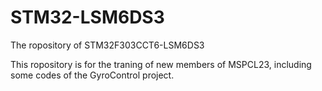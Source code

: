 # STM32-LSM6DS3
The ropository of STM32F303CCT6-LSM6DS3

This ropository is for the traning of new members of MSPCL23, including some codes of the GyroControl project.
